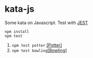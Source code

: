 # kata-js

Some kata on Javascript.
Test with [JEST](https://jestjs.io/)

```
npm install
npm test
```


1. `npm test potter` [[Potter]](https://github.com/jmressiot/kata-js/tree/master/potter)
2. `npm test bowling`[[Bowling]](https://github.com/jmressiot/kata-js/tree/master/bowling)
